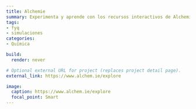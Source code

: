 ```yaml
---
title: Alchemie
summary: Experimenta y aprende con los recursos interactivos de Alchemie.
tags:
- fyq
- simulaciones
categories:
- Química

build:
  render: never

# Optional external URL for project (replaces project detail page).
external_link: https://www.alchem.ie/explore

image:
  caption: https://www.alchem.ie/explore
  focal_point: Smart
---
```

